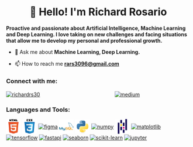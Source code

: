 <h1 align="center">👋 Hello! I'm Richard Rosario</h1>

**Proactive and passionate about Artificial Intelligence, Machine Learning and Deep Learning. I love taking on new challenges and facing situations that allow me to develop my personal and professional growth.**

- 💬 Ask me about **Machine Learning, Deep Learning.**

- 📫 How to reach me **rars3096@gmail.com**

 <h3 align="left">Connect with me:</h3>
<a href="https://linkedin.com/in/richardrs30" target="blank"><img align="center" src="https://raw.githubusercontent.com/rahuldkjain/github-profile-readme-generator/master/src/images/icons/Social/linked-in-alt.svg" alt="richardrs30" height="35" width="35" /></a>
<a href="https://medium.com/@richardrs30" target="blank"><img align="center" src="https://cdn.icon-icons.com/icons2/2108/PNG/512/medium_icon_130878.png" alt="medium" height="40" width="40" style="padding-left: 200px;"/></a>


<h3 align="left">Languages and Tools:</h3>
<a href="https://www.w3.org/html/" target="_blank" rel="noreferrer"><img align="center" src="https://raw.githubusercontent.com/devicons/devicon/master/icons/html5/html5-original-wordmark.svg" alt="html5" height="40" width="40"/></a>
<a href="https://www.w3schools.com/css/" target="_blank" rel="noreferrer"> <img align="center" src="https://raw.githubusercontent.com/devicons/devicon/master/icons/css3/css3-original-wordmark.svg" alt="css3" width="40" height="40"/></a>
<a href="https://www.figma.com/" target="_blank" rel="noreferrer"> <img align="center" src="https://www.vectorlogo.zone/logos/figma/figma-icon.svg" alt="figma" width="40" height="40"/></a>
<a href="https://www.mysql.com/" target="_blank" rel="noreferrer"><img align="center" src="https://raw.githubusercontent.com/devicons/devicon/master/icons/mysql/mysql-original-wordmark.svg" alt="mysql" width="40" height="40"/></a>
<a href="https://www.python.org" target="_blank" rel="noreferrer"> <img align="center" src="https://raw.githubusercontent.com/devicons/devicon/master/icons/python/python-original.svg" alt="python" width="40" height="40"/></a>
<a href="https://numpy.org" target="_blank" rel="noreferrer"> <img align="center" src="https://www.vectorlogo.zone/logos/numpy/numpy-icon.svg" alt="numpy" width="40" height="40"/></a>
<a href="https://pandas.pydata.org/" target="_blank" rel="noreferrer"><img align="center" src="https://raw.githubusercontent.com/devicons/devicon/2ae2a900d2f041da66e950e4d48052658d850630/icons/pandas/pandas-original.svg" alt="pandas" width="40" height="40"/></a>
<a href="https://matplotlib.org" target="_blank" rel="noreferrer"><img align="center" src="https://upload.wikimedia.org/wikipedia/commons/8/84/Matplotlib_icon.svg" alt="matplotlib" width="40" height="40"/></a>
<a href="https://www.tensorflow.org" target="_blank" rel="noreferrer"><img align="center" src="https://www.vectorlogo.zone/logos/tensorflow/tensorflow-icon.svg" alt="tensorflow" width="40" height="40"/></a>
<a href="https://fastapi.tiangolo.com" target="_blank" rel="noreferrer"><img align="center" src="https://cdn.worldvectorlogo.com/logos/fastapi-1.svg" alt="fastapi" width="40" height="40"/></a> 
<a href="https://seaborn.pydata.org" target="_blank" rel="noreferrer"><img align="center" src="https://seeklogo.com/images/S/seaborn-logo-244EB2DEC5-seeklogo.com.png" alt="seaborn" width="40" height="40"/></a> 
<a href="https://scikit-learn.org/stable/" target="_blank" rel="noreferrer"><img align="center" src="https://upload.wikimedia.org/wikipedia/commons/0/05/Scikit_learn_logo_small.svg" alt="scikit-learn" width="40" height="40"/></a> 
<a href="https://jupyter.org/" target="_blank" rel="noreferrer"> <img align="center" src="https://upload.wikimedia.org/wikipedia/commons/3/38/Jupyter_logo.svg" alt="jupyter" width="40" height="40"/></a>
